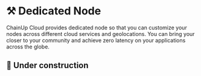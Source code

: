 # ⚒ Dedicated Node

ChainUp Cloud provides dedicated node so that you can customize your nodes across different cloud services and geolocations. You can bring your closer to your community and achieve zero latency on your applications across the globe.

## :construction: Under construction&#x20;
